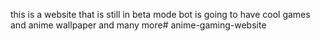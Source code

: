 this is a website that is still in beta mode bot is going to have cool games and anime wallpaper and many more# anime-gaming-website
